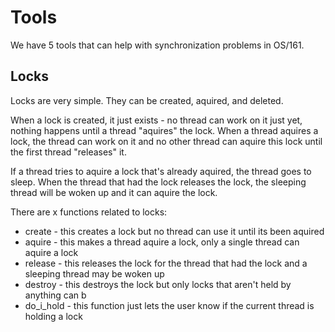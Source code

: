 # Tools

We have 5 tools that can help with synchronization problems in OS/161.

## Locks

Locks are very simple. They can be created, aquired, and deleted.

When a lock is created, it just exists - no thread can work on it just yet, nothing happens until a thread "aquires" the lock. When a thread aquires a lock, the thread can work on it and no other thread can aquire this lock until the first thread "releases" it.

If a thread tries to aquire a lock that's already aquired, the thread goes to sleep. When the thread that had the lock releases the lock, the sleeping thread will be woken up and it can aquire the lock.

There are x functions related to locks:

* create - this creates a lock but no thread can use it until its been aquired
* aquire - this makes a thread aquire a lock, only a single thread can aquire a lock
* release - this releases the lock for the thread that had the lock and a sleeping thread may be woken up
* destroy - this destroys the lock but only locks that aren't held by anything can b
* do_i_hold - this function just lets the user know if the current thread is holding a lock